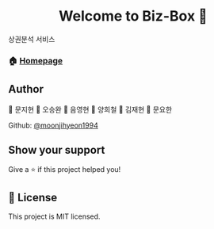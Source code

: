 <h1 align="center">Welcome to Biz-Box 👋</h1>

<p>
 
</p>

 상권분석 서비스



### 🏠 [Homepage](http://i02a207.p.ssafy.io/)



## Author

👤 문지현
👤 오승완
👤 음영현
👤 양희철
👤 김재현
👤 문요한



Github: [@moonjihyeon1994](https://github.com/moonjihyeon1994)



## Show your support

Give a ⭐️ if this project helped you!

## 📝 License

This project is MIT licensed.

